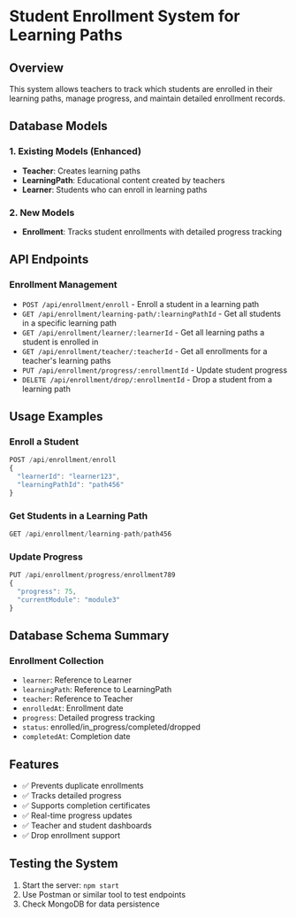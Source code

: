 # Student Enrollment System for Learning Paths

## Overview
This system allows teachers to track which students are enrolled in their learning paths, manage progress, and maintain detailed enrollment records.

## Database Models

### 1. Existing Models (Enhanced)
- **Teacher**: Creates learning paths
- **LearningPath**: Educational content created by teachers
- **Learner**: Students who can enroll in learning paths

### 2. New Models
- **Enrollment**: Tracks student enrollments with detailed progress tracking

## API Endpoints

### Enrollment Management
- `POST /api/enrollment/enroll` - Enroll a student in a learning path
- `GET /api/enrollment/learning-path/:learningPathId` - Get all students in a specific learning path
- `GET /api/enrollment/learner/:learnerId` - Get all learning paths a student is enrolled in
- `GET /api/enrollment/teacher/:teacherId` - Get all enrollments for a teacher's learning paths
- `PUT /api/enrollment/progress/:enrollmentId` - Update student progress
- `DELETE /api/enrollment/drop/:enrollmentId` - Drop a student from a learning path

## Usage Examples

### Enroll a Student
```javascript
POST /api/enrollment/enroll
{
  "learnerId": "learner123",
  "learningPathId": "path456"
}
```

### Get Students in a Learning Path
```javascript
GET /api/enrollment/learning-path/path456
```

### Update Progress
```javascript
PUT /api/enrollment/progress/enrollment789
{
  "progress": 75,
  "currentModule": "module3"
}
```

## Database Schema Summary

### Enrollment Collection
- `learner`: Reference to Learner
- `learningPath`: Reference to LearningPath
- `teacher`: Reference to Teacher
- `enrolledAt`: Enrollment date
- `progress`: Detailed progress tracking
- `status`: enrolled/in_progress/completed/dropped
- `completedAt`: Completion date

## Features
- ✅ Prevents duplicate enrollments
- ✅ Tracks detailed progress
- ✅ Supports completion certificates
- ✅ Real-time progress updates
- ✅ Teacher and student dashboards
- ✅ Drop enrollment support

## Testing the System
1. Start the server: `npm start`
2. Use Postman or similar tool to test endpoints
3. Check MongoDB for data persistence
